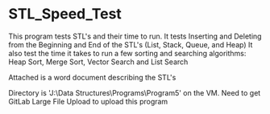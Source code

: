 # STL_Speed_Test
This program tests STL's and their time to run. 
It tests Inserting and Deleting from the Beginning and End of the STL's
(List, Stack, Queue, and Heap)
It also test the time it takes to run a few sorting and searching algorithms:
Heap Sort, Merge Sort, Vector Search and List Search

Attached is a word document describing the STL's 

Directory is 'J:\Data Structures\Programs\Program5' on the VM. Need to get GitLab Large File Upload to upload this program
